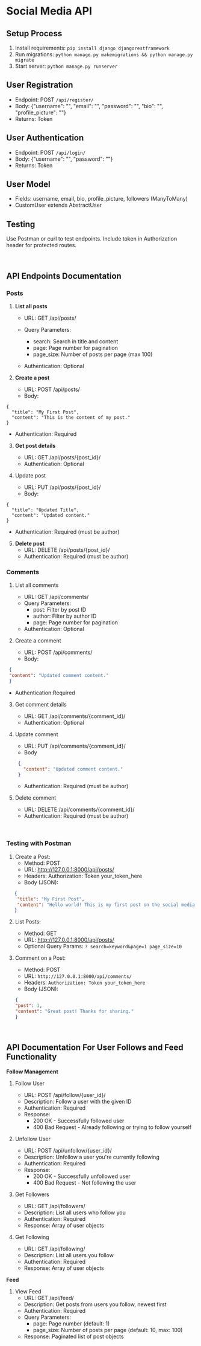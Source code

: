 # Social Media API

## Setup Process
1. Install requirements: `pip install django djangorestframework`
2. Run migrations: `python manage.py makemigrations && python manage.py migrate`
3. Start server: `python manage.py runserver`

## User Registration
- Endpoint: POST `/api/register/`
- Body: {"username": "", "email": "", "password": "", "bio": "", "profile_picture": ""}
- Returns: Token

## User Authentication
- Endpoint: POST `/api/login/`
- Body: {"username": "", "password": ""}
- Returns: Token

## User Model
- Fields: username, email, bio, profile_picture, followers (ManyToMany)
- CustomUser extends AbstractUser

## Testing
Use Postman or curl to test endpoints. Include token in Authorization header for protected routes.

<br>

## API Endpoints Documentation

### Posts
1. __List all posts__

    * URL: GET /api/posts/
    * Query Parameters:
        * search: Search in title and content
        * page: Page number for pagination
        * page_size: Number of posts per page (max 100)

    * Authentication: Optional

2. __Create a post__

    * URL: POST /api/posts/
    * Body:
```
{
  "title": "My First Post",
  "content": "This is the content of my post."
}
```


* Authentication: Required

3. __Get post details__
    * URL: GET /api/posts/{post_id}/
    * Authentication: Optional

4. Update post
    * URL: PUT /api/posts/{post_id}/
    * Body:
```
{
  "title": "Updated Title",
  "content": "Updated content."
}
```
* Authentication: Required (must be author)

5. __Delete post__
    * URL: DELETE /api/posts/{post_id}/
    * Authentication: Required (must be author)

### Comments

1. List all comments
    * URL: GET /api/comments/
    * Query Parameters:
        * post: Filter by post ID
        * author: Filter by author ID
        * page: Page number for pagination
    * Authentication: Optional
2. Create a comment

    * URL: POST /api/comments/
    * Body:
```json
 {
 "content": "Updated comment content."
 }
```
   * Authentication:Required 
3. Get comment details
    * URL: GET /api/comments/{comment_id}/
    * Authentication: Optional

4. Update comment
    * URL: PUT /api/comments/{comment_id}/
    * Body
   ```json
    {
      "content": "Updated comment content."
    }
   ```
    * Authentication: Required (must be author)

5. Delete comment
    * URL: DELETE /api/comments/{comment_id}/
    * Authentication: Required (must be author)

<br>

### Testing with Postman

1. Create a Post:
    * Method: POST
    * URL: http://127.0.0.1:8000/api/posts/
    * Headers: Authorization: Token your_token_here
    * Body (JSON):
    
 ```json
    {
     "title": "My First Post",
     "content": "Hello world! This is my first post on the social media API."
    }
```
2. List Posts:
    * Method: GET
    * URL: http://127.0.0.1:8000/api/posts/
    * Optional Query Params: `? search=keyword&page=1 page_size=10`

3. Comment on a Post:
    * Method: POST
    * URL: `http://127.0.0.1:8000/api/comments/`
    * Headers: `Authorization: Token your_token_here`
    * Body (JSON):
    ```json
    {
    "post": 1,
    "content": "Great post! Thanks for sharing."
    }
    ```

<br>

## API Documentation For User Follows and Feed Functionality

**Follow Management**

1. Follow User

    * URL: POST /api/follow/{user_id}/
    * Description: Follow a user with the given ID
    * Authentication: Required
    * Response:
        * 200 OK - Successfully followed user
        * 400 Bad Request - Already following or trying to follow yourself

2. Unfollow User

    * URL: POST /api/unfollow/{user_id}/
    * Description: Unfollow a user you're currently following
    * Authentication: Required
    * Response:
        * 200 OK - Successfully unfollowed user
        * 400 Bad Request - Not following the user

3. Get Followers

    * URL: GET /api/followers/
    * Description: List all users who follow you
    * Authentication: Required
    * Response: Array of user objects
4. Get Following

    * URL: GET /api/following/
    * Description: List all users you follow
    * Authentication: Required
    * Response: Array of user objects

__Feed__
1. View Feed
    * URL: GET /api/feed/
    * Description: Get posts from users you follow, newest first
    * Authentication: Required
    * Query Parameters:
        * page: Page number (default: 1)
        * page_size: Number of posts per page (default: 10, max: 100)
    * Response: Paginated list of post objects

